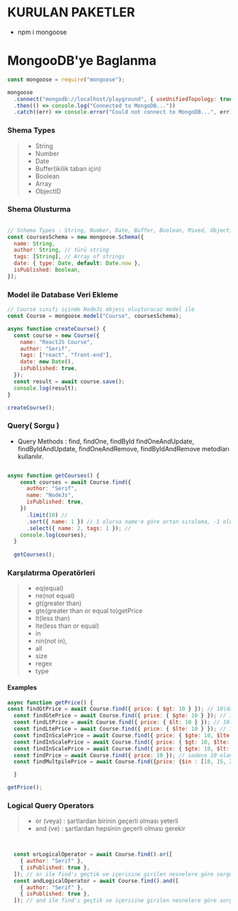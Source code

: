 # KURULAN PAKETLER 
* npm i mongoose 
# MongooDB'ye Baglanma 
```javascript 
const mongoose = require("mongoose");

mongoose
  .connect("mongodb://localhost/playground", { useUnifiedTopology: true })
  .then(() => console.log("Connected to MongoDB..."))
  .catch((err) => console.error("Could not connect to MongoDB...", err));

```
### Shema Types 
>* String  
>* Number
>* Date
>* Buffer(ikilik taban için)
>* Boolean 
>* Array
>* ObjectID

### Shema Olusturma 
```javascript 

// Schema Types : String, Number, Date, Buffer, Boolean, Mixed, Objectid, Array
const coursesSchema = new mongoose.Schema({
  name: String,
  author: String, // türü string
  tags: [String], // Array of strings
  date: { type: Date, default: Date.now },
  isPublished: Boolean,
});

```

### Model ile Database Veri Ekleme

```javascript
// Course sınıfı içinde NodeJs objesi oluşturacaz model ile
const Course = mongoose.model("Course", coursesSchema);

async function createCourse() {
  const course = new Course({
    name: "ReactJS Course",
    author: "Serif",
    tags: ["react", "front-end"],
    date: new Date(),
    isPublished: true,
  });
  const result = await course.save();
  console.log(result);
}

createCourse();

```

### Query( Sorgu )

* Query Methods : find, findOne, findById findOneAndUpdate, findByIdAndUpdate, findOneAndRemove, findByIdAndRemove metodları kullanılır.
```javascript

async function getCourses() {
    const courses = await Course.find({
      author: "Serif",
      name: "NodeJs",
      isPublished: true,
    })
      .limit(10) //
      .sort({ name: 1 }) // 1 olursa name'e göre artan sıralama, -1 olursa name'e göre  azalan sıralama
      .select({ name: 2, tags: 1 }); //
    console.log(courses);
  }
  
  getCourses();

```

### Karşılatırma Operatörleri
>* eq(equal)
>* ne(not equal)
>* gt(greater than)
>* gte(greater than or equal to)getPrice
>* lt(less than)
>* lte(less than or equal)
>* in
>* nin(not in),
>* all
>* size
>* regex
>* type

#### Examples 

```javascript
async function getPrice() {
const findGtPrice = await Course.find({ price: { $gt: 10 } }); // 10(dahil değil)'dan büyük fiyatları getir
  const findGtePrice = await Course.find({ price: { $gte: 10 } }); // 10(dahil)'dan büyük fiyatları getir
  const findLtPrice = await Course.find({ price: { $lt: 10 } }); // 10(dahil değil)'dan küçük fiyatları getir
  const findLtePrice = await Course.find({ price: { $lte: 10 } }); // 10(dahil)'dan küçük fiyatları getir
  const findInScalePrice = await Course.find({ price: { $gte: 10, $lte: 20 } }); // 10(dahil) ile 20(dahil) arasındaki fiyatları getir
  const findInScalePrice = await Course.find({ price: { $gt: 10, $lte: 20 } }); // 10(dahil değil) ile 20(dahil) arasındaki fiyatları getir
  const findInScalePrice = await Course.find({ price: { $gte: 10, $lt: 20 } }); // 10(dahil) ile 20(dahil değil) arasındaki fiyatları getir
  const findPrice = await Course.find({ price: 10 }); // sadece 10 olanı getirir
  const findMultpilePrice = await Course.find({price: {$in : [10, 15, 20]}}) // 10 15 20 olan price'ı getirecek

  }

getPrice();
```

### Logical Query Operators 
>* or (veya) : şartlardan birinin geçerli olması yeterli
>* and (ve) : şartlardan hepsinin geçerli olması gerekir 
```javascript 

 
  const orLogicalOperator = await Course.find().or([
    { author: "Serif" },
    { isPublished: true },
  ]); // or ile find'ı geçtik ve içerisine girilen nesnelere göre sorgu yapılır ve herhangi biri nesne ile eşleşen değer/değerler getirilir.
  const andLogicalOperator = await Course.find().and([
    { author: "Serif" },
    { isPublished: true },
  ]); // and ile find'ı geçtik ve içerisine girilen nesnelere göre sorgu yapılır ve tüm nesneler ile eşleşen değerler getirilir.

```